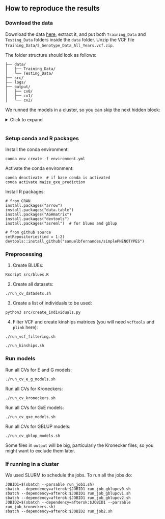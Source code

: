 ## How to reproduce the results

### Download the data

Download the data [here](https://doi.org/10.25739/tq5e-ak26), extract it, and put both `Training_Data` and `Testing_Data` folders inside the `data` folder. Unzip the VCF file `Training_Data/5_Genotype_Data_All_Years.vcf.zip`.

The folder structure should look as follows:
```
├── data/
│   ├── Training_Data/
│   └── Testing_Data/
├── src/
├── logs/
├── output/
│   ├── cv0/
│   ├── cv1/
│   └── cv2/
```

We runned the models in a cluster, so you can skip the next hidden block: 
<details>
<summary>Click to expand</summary>

```
module load gcc/9.3.1 mkl/19.0.5 R/4.2.2 vcftools/0.1.15 plink/5.2
module load python/anaconda-3.10
source /share/apps/bin/conda-3.10.sh

# create .Rprofile
cat ~/.Rprofile
# options(repos = c(CRAN = "https://mirrors.nics.utk.edu/cran"))

# create .Renviron
cat ~/.Renviron 
# R_LIBS_USER=~/R/%p/%v

# create R folders
cd
mkdir -p R
mkdir -p R/x86_64-pc-linux-gnu
mkdir -p R/x86_64-pc-linux-gnu/4.2

# set cpp 17 variables
mkdir -p ~/.R
cat ~/.R/Makevars
# echo "CC = $(which gcc) -fPIC"
# echo "CXX17 = $(which g++) -fPIC"
# echo "CXX17STD = -std=c++17"
# echo "CXX17FLAGS = ${CXX11FLAGS}"
```

</details>

<br>

### Setup conda and R packages
Install the conda environment:
```
conda env create -f environment.yml
```

Activate the conda environment:
```
conda deactivate  # if base conda is activated
conda activate maize_gxe_prediction
```

Install R packages:
```
# from CRAN
install.packages("arrow")
install.packages("data.table")
install.packages("AGHmatrix")
install.packages("devtools")
install.packages("asreml")  # for blues and gblup

# from github source
setRepositories(ind = 1:2)
devtools::install_github("samuelbfernandes/simplePHENOTYPES")
```


### Preprocessing

1. Create BLUEs:
```
Rscript src/blues.R
```

2. Create all datasets:
```
./run_cv_datasets.sh
```

3. Create a list of individuals to be used:
```
python3 src/create_individuals.py
```

4. Filter VCF and create kinships matrices (you will need `vcftools` and `plink` here):
```
./run_vcf_filtering.sh
```
```
./run_kinships.sh
```

### Run models

Run all CVs for E and G models:   
```
./run_cv_e_g_models.sh
```

Run all CVs for Kroneckers:
```
./run_cv_kroneckers.sh
```

Run all CVs for GxE models:   
```
./run_cv_gxe_models.sh
```

Run all CVs for GBLUP models:
```
./run_cv_gblup_models.sh
```

Some files in `output` will be big, particularly the Kronecker files, so you might want to exclude them later.

### If running in a cluster
We used SLURM to schedule the jobs. To run all the jobs do:
```
JOBID1=$(sbatch --parsable run_job1.sh)
sbatch --dependency=afterok:$JOBID1 run_job_gblupcv0.sh
sbatch --dependency=afterok:$JOBID1 run_job_gblupcv1.sh
sbatch --dependency=afterok:$JOBID1 run_job_gblupcv2.sh
JOBID2=$(sbatch --dependency=afterok:$JOBID1 --parsable run_job_kroneckers.sh)
sbatch --dependency=afterok:$JOBID2 run_job2.sh
```

